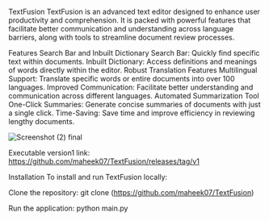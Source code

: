 TextFusion
TextFusion is an advanced text editor designed to enhance user productivity and comprehension. It is packed with powerful features that facilitate better communication and understanding across language barriers, along with tools to streamline document review processes.

Features
Search Bar and Inbuilt Dictionary
Search Bar: Quickly find specific text within documents.
Inbuilt Dictionary: Access definitions and meanings of words directly within the editor.
Robust Translation Features
Multilingual Support: Translate specific words or entire documents into over 100 languages.
Improved Communication: Facilitate better understanding and communication across different languages.
Automated Summarization Tool
One-Click Summaries: Generate concise summaries of documents with just a single click.
Time-Saving: Save time and improve efficiency in reviewing lengthy documents.

![Screenshot (2) final](https://github.com/user-attachments/assets/c245f962-bed6-40d8-86ca-83810e2cfacc)

Executable version1 link: https://github.com/maheek07/TextFusion/releases/tag/v1


Installation
To install and run TextFusion locally:

Clone the repository:
git clone (https://github.com/maheek07/TextFusion)

Run the application:
python main.py

